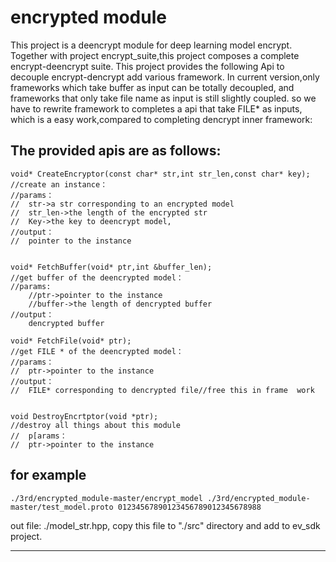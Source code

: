 # encrypted module
This project is a deencrypt module for deep learning model encrypt. 
Together with project encrypt_suite,this project composes a complete encrypt-deencrypt suite.
This project provides the following Api to decouple encrypt-dencrypt add various framework.
In current version,only frameworks which take buffer as input can be totally decoupled, 
and frameworks that only take file name as input is still slightly coupled.
so we have to rewrite framework to completes a api that take FILE*  as inputs, which is a easy work,compared to completing dencrypt inner framework:
## The provided apis are as follows:

```
void* CreateEncryptor(const char* str,int str_len,const char* key);
//create an instance：
//params：
//  str->a str corresponding to an encrypted model
//  str_len->the length of the encrypted str
//	Key->the key to deencrypt model,
//output：
//  pointer to the instance


void* FetchBuffer(void* ptr,int &buffer_len);
//get buffer of the deencrypted model：
//params:
	//ptr->pointer to the instance
	//buffer->the length of dencrypted buffer
//output：
    dencrypted buffer

void* FetchFile(void* ptr);
//get FILE * of the deencrypted model：
//params：
//	ptr->pointer to the instance	
//output：
//  FILE* corresponding to dencrypted file//free this in frame  work


void DestroyEncrtptor(void *ptr);
//destroy all things about this module
//  p[arams：
//	ptr->pointer to the instance
```

## for example

 `./3rd/encrypted_module-master/encrypt_model ./3rd/encrypted_module-master/test_model.proto 01234567890123456789012345678988`
 
 out file: ./model_str.hpp, copy this file to "./src" directory and add to ev_sdk project.
 
 
 ---
